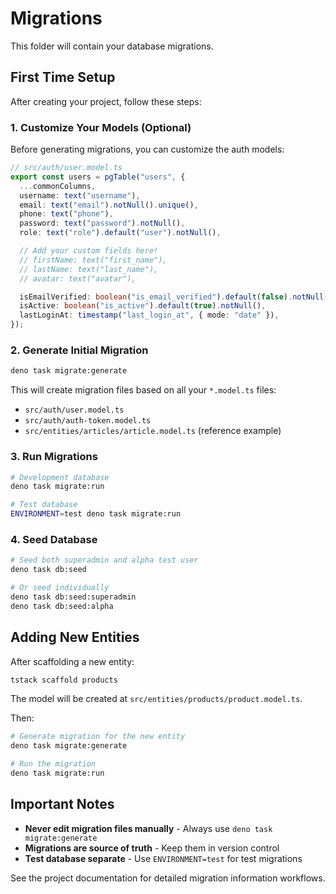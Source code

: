 # Migrations

This folder will contain your database migrations.

## First Time Setup

After creating your project, follow these steps:

### 1. Customize Your Models (Optional)

Before generating migrations, you can customize the auth models:

```typescript
// src/auth/user.model.ts
export const users = pgTable("users", {
  ...commonColumns,
  username: text("username"),
  email: text("email").notNull().unique(),
  phone: text("phone"),
  password: text("password").notNull(),
  role: text("role").default("user").notNull(),

  // Add your custom fields here!
  // firstName: text("first_name"),
  // lastName: text("last_name"),
  // avatar: text("avatar"),

  isEmailVerified: boolean("is_email_verified").default(false).notNull(),
  isActive: boolean("is_active").default(true).notNull(),
  lastLoginAt: timestamp("last_login_at", { mode: "date" }),
});
```

### 2. Generate Initial Migration

```bash
deno task migrate:generate
```

This will create migration files based on all your `*.model.ts` files:

- `src/auth/user.model.ts`
- `src/auth/auth-token.model.ts`
- `src/entities/articles/article.model.ts` (reference example)

### 3. Run Migrations

```bash
# Development database
deno task migrate:run

# Test database
ENVIRONMENT=test deno task migrate:run
```

### 4. Seed Database

```bash
# Seed both superadmin and alpha test user
deno task db:seed

# Or seed individually
deno task db:seed:superadmin
deno task db:seed:alpha
```

## Adding New Entities

After scaffolding a new entity:

```bash
tstack scaffold products
```

The model will be created at `src/entities/products/product.model.ts`.

Then:

```bash
# Generate migration for the new entity
deno task migrate:generate

# Run the migration
deno task migrate:run
```

## Important Notes

- **Never edit migration files manually** - Always use
  `deno task migrate:generate`
- **Migrations are source of truth** - Keep them in version control
- **Test database separate** - Use `ENVIRONMENT=test` for test migrations

See the project documentation for detailed migration information workflows.
